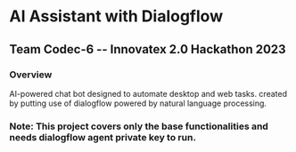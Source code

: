 # AI Assistant with Dialogflow

## Team Codec-6 -- Innovatex 2.0 Hackathon 2023

###  Overview
AI-powered chat bot designed to automate desktop and web tasks. created by putting use of dialogflow powered by natural language processing.

### Note: This project covers only the base functionalities and needs dialogflow agent private key to run.
